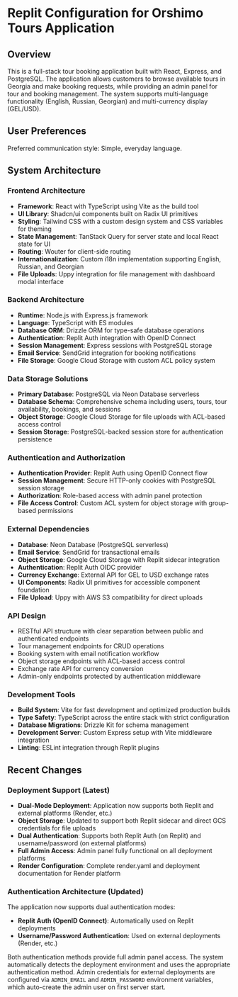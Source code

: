 # Replit Configuration for Orshimo Tours Application

## Overview

This is a full-stack tour booking application built with React, Express, and PostgreSQL. The application allows customers to browse available tours in Georgia and make booking requests, while providing an admin panel for tour and booking management. The system supports multi-language functionality (English, Russian, Georgian) and multi-currency display (GEL/USD).

## User Preferences

Preferred communication style: Simple, everyday language.

## System Architecture

### Frontend Architecture
- **Framework**: React with TypeScript using Vite as the build tool
- **UI Library**: Shadcn/ui components built on Radix UI primitives
- **Styling**: Tailwind CSS with a custom design system and CSS variables for theming
- **State Management**: TanStack Query for server state and local React state for UI
- **Routing**: Wouter for client-side routing
- **Internationalization**: Custom i18n implementation supporting English, Russian, and Georgian
- **File Uploads**: Uppy integration for file management with dashboard modal interface

### Backend Architecture
- **Runtime**: Node.js with Express.js framework
- **Language**: TypeScript with ES modules
- **Database ORM**: Drizzle ORM for type-safe database operations
- **Authentication**: Replit Auth integration with OpenID Connect
- **Session Management**: Express sessions with PostgreSQL storage
- **Email Service**: SendGrid integration for booking notifications
- **File Storage**: Google Cloud Storage with custom ACL policy system

### Data Storage Solutions
- **Primary Database**: PostgreSQL via Neon Database serverless
- **Database Schema**: Comprehensive schema including users, tours, tour availability, bookings, and sessions
- **Object Storage**: Google Cloud Storage for file uploads with ACL-based access control
- **Session Storage**: PostgreSQL-backed session store for authentication persistence

### Authentication and Authorization
- **Authentication Provider**: Replit Auth using OpenID Connect flow
- **Session Management**: Secure HTTP-only cookies with PostgreSQL session storage
- **Authorization**: Role-based access with admin panel protection
- **File Access Control**: Custom ACL system for object storage with group-based permissions

### External Dependencies
- **Database**: Neon Database (PostgreSQL serverless)
- **Email Service**: SendGrid for transactional emails
- **Object Storage**: Google Cloud Storage with Replit sidecar integration
- **Authentication**: Replit Auth OIDC provider
- **Currency Exchange**: External API for GEL to USD exchange rates
- **UI Components**: Radix UI primitives for accessible component foundation
- **File Upload**: Uppy with AWS S3 compatibility for direct uploads

### API Design
- RESTful API structure with clear separation between public and authenticated endpoints
- Tour management endpoints for CRUD operations
- Booking system with email notification workflow
- Object storage endpoints with ACL-based access control
- Exchange rate API for currency conversion
- Admin-only endpoints protected by authentication middleware

### Development Tools
- **Build System**: Vite for fast development and optimized production builds
- **Type Safety**: TypeScript across the entire stack with strict configuration
- **Database Migrations**: Drizzle Kit for schema management
- **Development Server**: Custom Express setup with Vite middleware integration
- **Linting**: ESLint integration through Replit plugins

## Recent Changes

### Deployment Support (Latest)
- **Dual-Mode Deployment**: Application now supports both Replit and external platforms (Render, etc.)
- **Object Storage**: Updated to support both Replit sidecar and direct GCS credentials for file uploads
- **Dual Authentication**: Supports both Replit Auth (on Replit) and username/password (on external platforms)
- **Full Admin Access**: Admin panel fully functional on all deployment platforms
- **Render Configuration**: Complete render.yaml and deployment documentation for Render platform

### Authentication Architecture (Updated)
The application now supports dual authentication modes:
- **Replit Auth (OpenID Connect)**: Automatically used on Replit deployments
- **Username/Password Authentication**: Used on external deployments (Render, etc.)

Both authentication methods provide full admin panel access. The system automatically detects the deployment environment and uses the appropriate authentication method. Admin credentials for external deployments are configured via `ADMIN_EMAIL` and `ADMIN_PASSWORD` environment variables, which auto-create the admin user on first server start.